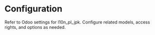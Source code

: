# Configuration

Refer to Odoo settings for l10n_pl_jpk. Configure related models, access rights, and options as needed.
